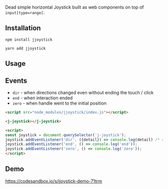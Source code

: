 Dead simple horizontal Joystick built as web components on top of `input[type=range]`.

## Installation

`npm install jjoystick`

`yarn add jjoystick`

## Usage

## Events

- `dir` - when directions changed even without ending the touch / click
- `end` - when interaction ended
- `zero` - when handle went to the initial position

```html
<script src="node_modules/jjoystick/index.js"></script>

<j-joystick></j-joystick>

<script>
const joystick = document.querySelector('j-joystick');
joystick.addEventListener('dir', ({detail}) => console.log(detail) /* right, left */);
joystick.addEventListener('end', () => console.log('end'));
joystick.addEventListener('zero', () => console.log('zero'));
</script>
```

## Demo

https://codesandbox.io/s/jjoystick-demo-71trm